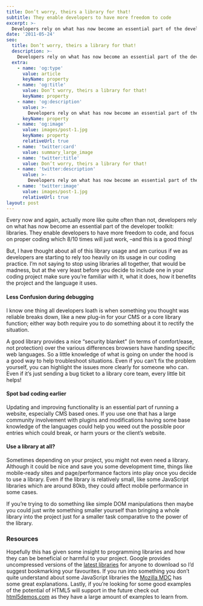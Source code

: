 ```yaml
---
title: Don’t worry, theirs a library for that!
subtitle: They enable developers to have more freedom to code
excerpt: >-
  Developers rely on what has now become an essential part of the developer toolkit: libraries.
date: '2011-05-24'
seo:
  title: Don’t worry, theirs a library for that!
  description: >-
    Developers rely on what has now become an essential part of the developer toolkit: libraries.
  extra:
    - name: 'og:type'
      value: article
      keyName: property
    - name: 'og:title'
      value: Don’t worry, theirs a library for that!
      keyName: property
    - name: 'og:description'
      value: >-
        Developers rely on what has now become an essential part of the developer toolkit: libraries.
      keyName: property
    - name: 'og:image'
      value: images/post-1.jpg
      keyName: property
      relativeUrl: true
    - name: 'twitter:card'
      value: summary_large_image
    - name: 'twitter:title'
      value: Don’t worry, theirs a library for that!
    - name: 'twitter:description'
      value: >-
        Developers rely on what has now become an essential part of the developer toolkit: libraries.
    - name: 'twitter:image'
      value: images/post-1.jpg
      relativeUrl: true
layout: post
---
```


Every now and again, actually more like quite often than not, developers rely on what has now become an essential part of the developer toolkit: libraries. They enable developers to have more freedom to code, and focus on proper coding which 8/10 times will just work, –and this is a good thing!

But, I have thought about all of this library usage and am curious if we as developers are starting to rely too heavily on its usage in our coding practice. I’m not saying to stop using libraries all together, that would be madness, but at the very least before you decide to include one in your coding project make sure you’re familiar with it, what it does, how it benefits the project and the language it uses.

#### Less Confusion during debugging

I know one thing all developers loath is when something you thought was reliable breaks down, like a new plug-in for your CMS or a core library function; either way both require you to do something about it to rectify the situation.

A good library provides a nice “security blanket" (in terms of comfort/ease, not protection) over the various differences browsers have handing specific web languages. So a little knowledge of what is going on under the hood is a good way to help troubleshoot situations. Even if you can’t fix the problem yourself, you can highlight the issues more clearly for someone who can. Even if it’s just sending a bug ticket to a library core team, every little bit helps!

#### Spot bad coding earlier

Updating and improving functionality is an essential part of running a website, especially CMS based ones. If you use one that has a large community involvement with plugins and modifications having some base knowledge of the languages could help you weed out the possible poor entries which could break, or harm yours or the client’s website.

#### Use a library at all?

Sometimes depending on your project, you might not even need a library. Although it could be nice and save you some development time, things like mobile-ready sites and page/performance factors into play once you decide to use a library. Even if the library is relatively small, like some JavaScript libraries which are around 80kb, they could affect mobile performance in some cases.

If you’re trying to do something like simple DOM manipulations then maybe you could just write something smaller yourself than bringing a whole library into the project just for a smaller task comparative to the power of the library.

### Resources

Hopefully this has given some insight to programming libraries and how they can be beneficial or harmful to your project. Google provides uncompressed versions of the [latest libraries](http://code.google.com/more/) for anyone to download so I’d suggest bookmarking your favourites. If you run into something you don’t quite understand about some JavaScript libraries the [Mozilla MDC](http://developer.mozilla.org/En/JavaScript) has some great explanations. Lastly, if you’re looking for some good examples of the potential of HTML5 will support in the future check out [html5demos.com](http://html5demos.com) as they have a large amount of examples to learn from.
